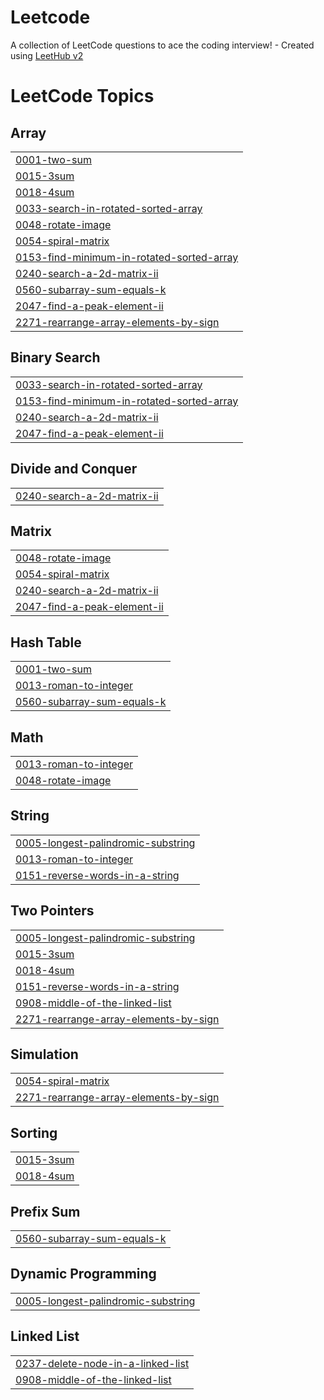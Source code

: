 # Leetcode
A collection of LeetCode questions to ace the coding interview! - Created using [LeetHub v2](https://github.com/arunbhardwaj/LeetHub-2.0)

<!---LeetCode Topics Start-->
# LeetCode Topics
## Array
|  |
| ------- |
| [0001-two-sum](https://github.com/Veereshdoddamani/Leetcode/tree/master/0001-two-sum) |
| [0015-3sum](https://github.com/Veereshdoddamani/Leetcode/tree/master/0015-3sum) |
| [0018-4sum](https://github.com/Veereshdoddamani/Leetcode/tree/master/0018-4sum) |
| [0033-search-in-rotated-sorted-array](https://github.com/Veereshdoddamani/Leetcode/tree/master/0033-search-in-rotated-sorted-array) |
| [0048-rotate-image](https://github.com/Veereshdoddamani/Leetcode/tree/master/0048-rotate-image) |
| [0054-spiral-matrix](https://github.com/Veereshdoddamani/Leetcode/tree/master/0054-spiral-matrix) |
| [0153-find-minimum-in-rotated-sorted-array](https://github.com/Veereshdoddamani/Leetcode/tree/master/0153-find-minimum-in-rotated-sorted-array) |
| [0240-search-a-2d-matrix-ii](https://github.com/Veereshdoddamani/Leetcode/tree/master/0240-search-a-2d-matrix-ii) |
| [0560-subarray-sum-equals-k](https://github.com/Veereshdoddamani/Leetcode/tree/master/0560-subarray-sum-equals-k) |
| [2047-find-a-peak-element-ii](https://github.com/Veereshdoddamani/Leetcode/tree/master/2047-find-a-peak-element-ii) |
| [2271-rearrange-array-elements-by-sign](https://github.com/Veereshdoddamani/Leetcode/tree/master/2271-rearrange-array-elements-by-sign) |
## Binary Search
|  |
| ------- |
| [0033-search-in-rotated-sorted-array](https://github.com/Veereshdoddamani/Leetcode/tree/master/0033-search-in-rotated-sorted-array) |
| [0153-find-minimum-in-rotated-sorted-array](https://github.com/Veereshdoddamani/Leetcode/tree/master/0153-find-minimum-in-rotated-sorted-array) |
| [0240-search-a-2d-matrix-ii](https://github.com/Veereshdoddamani/Leetcode/tree/master/0240-search-a-2d-matrix-ii) |
| [2047-find-a-peak-element-ii](https://github.com/Veereshdoddamani/Leetcode/tree/master/2047-find-a-peak-element-ii) |
## Divide and Conquer
|  |
| ------- |
| [0240-search-a-2d-matrix-ii](https://github.com/Veereshdoddamani/Leetcode/tree/master/0240-search-a-2d-matrix-ii) |
## Matrix
|  |
| ------- |
| [0048-rotate-image](https://github.com/Veereshdoddamani/Leetcode/tree/master/0048-rotate-image) |
| [0054-spiral-matrix](https://github.com/Veereshdoddamani/Leetcode/tree/master/0054-spiral-matrix) |
| [0240-search-a-2d-matrix-ii](https://github.com/Veereshdoddamani/Leetcode/tree/master/0240-search-a-2d-matrix-ii) |
| [2047-find-a-peak-element-ii](https://github.com/Veereshdoddamani/Leetcode/tree/master/2047-find-a-peak-element-ii) |
## Hash Table
|  |
| ------- |
| [0001-two-sum](https://github.com/Veereshdoddamani/Leetcode/tree/master/0001-two-sum) |
| [0013-roman-to-integer](https://github.com/Veereshdoddamani/Leetcode/tree/master/0013-roman-to-integer) |
| [0560-subarray-sum-equals-k](https://github.com/Veereshdoddamani/Leetcode/tree/master/0560-subarray-sum-equals-k) |
## Math
|  |
| ------- |
| [0013-roman-to-integer](https://github.com/Veereshdoddamani/Leetcode/tree/master/0013-roman-to-integer) |
| [0048-rotate-image](https://github.com/Veereshdoddamani/Leetcode/tree/master/0048-rotate-image) |
## String
|  |
| ------- |
| [0005-longest-palindromic-substring](https://github.com/Veereshdoddamani/Leetcode/tree/master/0005-longest-palindromic-substring) |
| [0013-roman-to-integer](https://github.com/Veereshdoddamani/Leetcode/tree/master/0013-roman-to-integer) |
| [0151-reverse-words-in-a-string](https://github.com/Veereshdoddamani/Leetcode/tree/master/0151-reverse-words-in-a-string) |
## Two Pointers
|  |
| ------- |
| [0005-longest-palindromic-substring](https://github.com/Veereshdoddamani/Leetcode/tree/master/0005-longest-palindromic-substring) |
| [0015-3sum](https://github.com/Veereshdoddamani/Leetcode/tree/master/0015-3sum) |
| [0018-4sum](https://github.com/Veereshdoddamani/Leetcode/tree/master/0018-4sum) |
| [0151-reverse-words-in-a-string](https://github.com/Veereshdoddamani/Leetcode/tree/master/0151-reverse-words-in-a-string) |
| [0908-middle-of-the-linked-list](https://github.com/Veereshdoddamani/Leetcode/tree/master/0908-middle-of-the-linked-list) |
| [2271-rearrange-array-elements-by-sign](https://github.com/Veereshdoddamani/Leetcode/tree/master/2271-rearrange-array-elements-by-sign) |
## Simulation
|  |
| ------- |
| [0054-spiral-matrix](https://github.com/Veereshdoddamani/Leetcode/tree/master/0054-spiral-matrix) |
| [2271-rearrange-array-elements-by-sign](https://github.com/Veereshdoddamani/Leetcode/tree/master/2271-rearrange-array-elements-by-sign) |
## Sorting
|  |
| ------- |
| [0015-3sum](https://github.com/Veereshdoddamani/Leetcode/tree/master/0015-3sum) |
| [0018-4sum](https://github.com/Veereshdoddamani/Leetcode/tree/master/0018-4sum) |
## Prefix Sum
|  |
| ------- |
| [0560-subarray-sum-equals-k](https://github.com/Veereshdoddamani/Leetcode/tree/master/0560-subarray-sum-equals-k) |
## Dynamic Programming
|  |
| ------- |
| [0005-longest-palindromic-substring](https://github.com/Veereshdoddamani/Leetcode/tree/master/0005-longest-palindromic-substring) |
## Linked List
|  |
| ------- |
| [0237-delete-node-in-a-linked-list](https://github.com/Veereshdoddamani/Leetcode/tree/master/0237-delete-node-in-a-linked-list) |
| [0908-middle-of-the-linked-list](https://github.com/Veereshdoddamani/Leetcode/tree/master/0908-middle-of-the-linked-list) |
<!---LeetCode Topics End-->